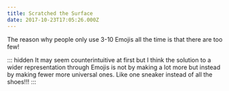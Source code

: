 ```yaml
---
title: Scratched the Surface
date: 2017-10-23T17:05:26.000Z
---
```


The reason why people only use 3-10 Emojis all the time is that there are too few!

::: hidden
It may seem counterintuitive at first but I think the solution to a wider representation through Emojis is not by making a lot more but instead by making fewer more universal ones. Like one sneaker instead of all the shoes!!!
:::